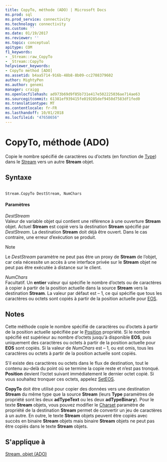 ```yaml
---
title: CopyTo, méthode (ADO) | Microsoft Docs
ms.prod: sql
ms.prod_service: connectivity
ms.technology: connectivity
ms.custom: ''
ms.date: 01/19/2017
ms.reviewer: ''
ms.topic: conceptual
apitype: COM
f1_keywords:
- _Stream::raw_CopyTo
- _Stream::CopyTo
helpviewer_keywords:
- CopyTo method [ADO]
ms.assetid: b4aa5714-916b-48b8-8b09-cc2708379602
author: MightyPen
ms.author: genemi
manager: craigg
ms.openlocfilehash: ad973b69d9f85b731e417e502225036ae714ae63
ms.sourcegitcommit: 61381ef939415fe019285def9450d7583df1fed0
ms.translationtype: MT
ms.contentlocale: fr-FR
ms.lasthandoff: 10/01/2018
ms.locfileid: "47658656"
---
```

# <a name="copyto-method-ado"></a>CopyTo, méthode (ADO)
Copie le nombre spécifié de caractères ou d’octets (en fonction de [Type](../../../ado/reference/ado-api/type-property-ado-stream.md)) dans le [Stream](../../../ado/reference/ado-api/stream-object-ado.md) vers un autre **Stream** objet.  
  
## <a name="syntax"></a>Syntaxe  
  
```  
  
Stream.CopyTo DestStream, NumChars  
```  
  
#### <a name="parameters"></a>Paramètres  
 *DestStream*  
 Valeur de variable objet qui contient une référence à une ouverture **Stream** objet. Actuel **Stream** est copié vers la destination **Stream** spécifié par *DestStream*. La destination **Stream** doit déjà être ouvert. Dans le cas contraire, une erreur d’exécution se produit.  
  
> [!NOTE]
>  Le *DestStream* paramètre ne peut pas être un proxy de **Stream** de l’objet, car cela nécessite un accès à une interface privée sur le **Stream** objet ne peut pas être exécutée à distance sur le client.  
  
 *NumChars*  
 Facultatif. Un **entier** valeur qui spécifie le nombre d’octets ou de caractères à copier à partir de la position actuelle dans la source **Stream** vers la destination **Stream**. La valeur par défaut est – 1, ce qui spécifie que tous les caractères ou octets sont copiés à partir de la position actuelle pour [EOS](../../../ado/reference/ado-api/eos-property.md).  
  
## <a name="remarks"></a>Notes  
 Cette méthode copie le nombre spécifié de caractères ou d’octets à partir de la position actuelle spécifiée par le [Position](../../../ado/reference/ado-api/position-property-ado.md) propriété. Si le nombre spécifié est supérieur au nombre d’octets jusqu'à disponible **EOS**, puis uniquement des caractères ou octets à partir de la position actuelle pour **EOS** sont copiés. Si la valeur de *NumChars* est – 1, ou est omis, tous les caractères ou octets à partir de la position actuelle sont copiés.  
  
 S’il existe des caractères ou octets dans le flux de destination, tout le contenu au-delà du point où se termine la copie reste et n’est pas tronqué. **Position** devient l’octet suivant immédiatement le dernier octet copié. Si vous souhaitez tronquer ces octets, appelez [SetEOS](../../../ado/reference/ado-api/seteos-method.md).  
  
 **CopyTo** doit être utilisé pour copier des données vers une destination **Stream** du même type que la source **Stream** (leurs **Type** paramètres de propriété sont les deux **adTypeText** ou les deux **adTypeBinary**). Pour le texte **Stream** objets, vous pouvez modifier le [Charset](../../../ado/reference/ado-api/charset-property-ado.md) paramètre de propriété de la destination **Stream** permet de convertir un jeu de caractères à un autre. En outre, le texte **Stream** objets peuvent être copiés avec succès en binaire **Stream** objets mais binaire **Stream** objets ne peut pas être copiés dans le texte **Stream**  objets.  
  
## <a name="applies-to"></a>S'applique à  
 [Stream, objet (ADO)](../../../ado/reference/ado-api/stream-object-ado.md)
